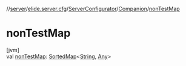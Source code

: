 //[server](../../../../index.md)/[elide.server.cfg](../../index.md)/[ServerConfigurator](../index.md)/[Companion](index.md)/[nonTestMap](non-test-map.md)

# nonTestMap

[jvm]\
val [nonTestMap](non-test-map.md): [SortedMap](https://docs.oracle.com/javase/8/docs/api/java/util/SortedMap.html)&lt;[String](https://kotlinlang.org/api/latest/jvm/stdlib/kotlin/-string/index.html), [Any](https://kotlinlang.org/api/latest/jvm/stdlib/kotlin/-any/index.html)&gt;

